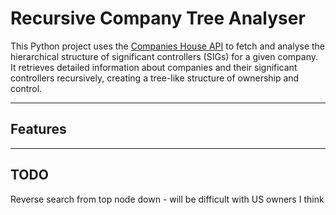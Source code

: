 # Recursive Company Tree Analyser

This Python project uses the [Companies House API](https://developer.company-information.service.gov.uk/) to fetch and analyse the hierarchical structure of significant controllers (SIGs) for a given company. It retrieves detailed information about companies and their significant controllers recursively, creating a tree-like structure of ownership and control.

---

## Features

---

## TODO

Reverse search from top node down - will be difficult with US owners I think

